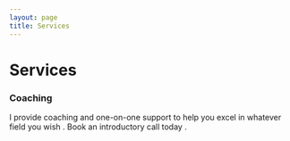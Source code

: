 ```yaml
---
layout: page
title: Services
---
```


# Services

### Coaching

I provide coaching and one-on-one support to help you excel in whatever field you wish . Book an introductory call today . 
